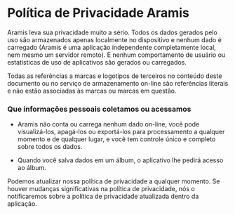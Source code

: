 # Política de Privacidade Aramis

Aramis leva sua privacidade muito a sério. Todos os dados gerados pelo uso são armazenados apenas localmente no dispositivo e nenhum dado é carregado (Aramis é uma aplicação independente completamente local, nem mesmo um servidor remoto). E nenhum comportamento de usuário ou estatísticas de uso de aplicativos são gerados ou carregados.


Todas as referências a marcas e logotipos de terceiros no conteúdo deste documento ou no serviço de armazenamento on-line são referências literais e não estão associadas às marcas ou marcas em questão.



### Que informações pessoais coletamos ou acessamos

- Aramis não conta ou carrega nenhum dado on-line, você pode visualizá-los, apagá-los ou exportá-los para processamento a qualquer momento e de qualquer lugar, e você tem controle único e completo sobre todos os dados.

- Quando você salva dados em um álbum, o aplicativo lhe pedirá acesso ao álbum.


Podemos atualizar nossa política de privacidade a qualquer momento. Se houver mudanças significativas na política de privacidade, nós o notificaremos sobre a política de privacidade atualizada dentro da aplicação.

